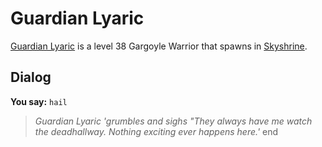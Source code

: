 # Guardian Lyaric



[Guardian Lyaric](/npc/114498) is a level 38 Gargoyle Warrior that spawns in [Skyshrine](/zone/114).



## Dialog

**You say:** `hail`



>*Guardian Lyaric 'grumbles and sighs "They always have me watch the deadhallway.  Nothing exciting ever happens here.'*
end
